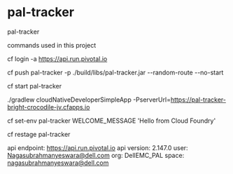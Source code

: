 # pal-tracker
pal-tracker


commands used in this project

cf login -a https://api.run.pivotal.io

cf push pal-tracker -p ./build/libs/pal-tracker.jar --random-route --no-start

cf start pal-tracker

./gradlew cloudNativeDeveloperSimpleApp -PserverUrl=https://pal-tracker-bright-crocodile-jv.cfapps.io


cf set-env pal-tracker WELCOME_MESSAGE 'Hello from Cloud Foundry'

cf restage pal-tracker

api endpoint:   https://api.run.pivotal.io
api version:    2.147.0
user:           Nagasubrahmanyeswara@dell.com
org:            DellEMC_PAL
space:          nagasubrahmanyeswara@dell.com